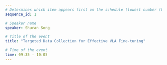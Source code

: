 ```yaml
---
# Determines which item appears first on the schedule (lowest number (0) appears first)
sequence_id: 1

# Speaker name
speaker: Shuran Song

# Title of the event
title: "Targeted Data Collection for Effective VLA Fine-tuning"

# Time of the event
time: 09:35 - 10:05
---
```

